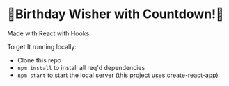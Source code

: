 # 🎉Birthday Wisher with Countdown!🎉

Made with React with Hooks.



To get It running locally:

- Clone this repo
- `npm install` to install all req'd dependencies
- `npm start` to start the local server (this project uses create-react-app)

